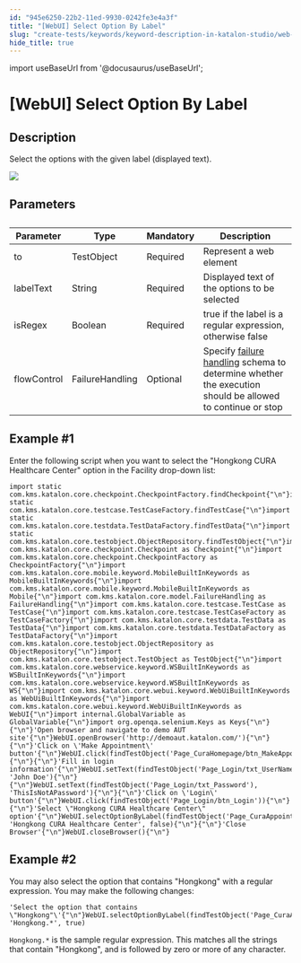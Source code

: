 ```yaml
---
id: "945e6250-22b2-11ed-9930-0242fe3e4a3f"
title: "[WebUI] Select Option By Label"
slug: "create-tests/keywords/keyword-description-in-katalon-studio/web-ui-keywords/webui-select-option-by-label"
hide_title: true
---
```

import useBaseUrl from '@docusaurus/useBaseUrl';


# <a id="id_0" class="anchor_top_offset"/><a id="ariaid-title1" class="anchor_top_offset"/>[WebUI] Select Option By Label


## <a id="id_0__id_1" class="anchor_top_offset"/>Description

<p xmlns="http://www.w3.org/1999/xhtml" className="p"> Select the options with the given label (displayed text).</p> 
<p xmlns="http://www.w3.org/1999/xhtml" className="p"><img className="image" width={500} src={useBaseUrl("/1641f630-803f-11ed-998d-0242cfbc79b5.png")} /></p> 

## <a id="id_0__id_2" class="anchor_top_offset"/>Parameters

<table xmlns="http://www.w3.org/1999/xhtml" className="table anchor_top_offset" id="id_0__544ec249-b8ce-4a97-9771-0cc6acbf1cc7"><caption /><thead className="thead"><tr className><th className="entry anchor_top_offset" id="id_0__544ec249-b8ce-4a97-9771-0cc6acbf1cc7__entry__1">Parameter</th><th className="entry anchor_top_offset" id="id_0__544ec249-b8ce-4a97-9771-0cc6acbf1cc7__entry__2"> Type</th><th className="entry anchor_top_offset" id="id_0__544ec249-b8ce-4a97-9771-0cc6acbf1cc7__entry__3">Mandatory</th><th className="entry anchor_top_offset" id="id_0__544ec249-b8ce-4a97-9771-0cc6acbf1cc7__entry__4">Description</th></tr></thead><tbody className="tbody"><tr className><td className="entry" headers="id_0__544ec249-b8ce-4a97-9771-0cc6acbf1cc7__entry__1 id_0__544ec249-b8ce-4a97-9771-0cc6acbf1cc7__entry__2 id_0__544ec249-b8ce-4a97-9771-0cc6acbf1cc7__entry__3 id_0__544ec249-b8ce-4a97-9771-0cc6acbf1cc7__entry__4 ">to</td><td className="entry" headers="id_0__544ec249-b8ce-4a97-9771-0cc6acbf1cc7__entry__1 id_0__544ec249-b8ce-4a97-9771-0cc6acbf1cc7__entry__2 id_0__544ec249-b8ce-4a97-9771-0cc6acbf1cc7__entry__3 id_0__544ec249-b8ce-4a97-9771-0cc6acbf1cc7__entry__4 ">TestObject</td><td className="entry" headers="id_0__544ec249-b8ce-4a97-9771-0cc6acbf1cc7__entry__1 id_0__544ec249-b8ce-4a97-9771-0cc6acbf1cc7__entry__2 id_0__544ec249-b8ce-4a97-9771-0cc6acbf1cc7__entry__3 id_0__544ec249-b8ce-4a97-9771-0cc6acbf1cc7__entry__4 ">Required</td><td className="entry" headers="id_0__544ec249-b8ce-4a97-9771-0cc6acbf1cc7__entry__1 id_0__544ec249-b8ce-4a97-9771-0cc6acbf1cc7__entry__2 id_0__544ec249-b8ce-4a97-9771-0cc6acbf1cc7__entry__3 id_0__544ec249-b8ce-4a97-9771-0cc6acbf1cc7__entry__4 ">Represent a web element</td></tr><tr className><td className="entry" headers="id_0__544ec249-b8ce-4a97-9771-0cc6acbf1cc7__entry__1 id_0__544ec249-b8ce-4a97-9771-0cc6acbf1cc7__entry__2 id_0__544ec249-b8ce-4a97-9771-0cc6acbf1cc7__entry__3 id_0__544ec249-b8ce-4a97-9771-0cc6acbf1cc7__entry__4 ">labelText</td><td className="entry" headers="id_0__544ec249-b8ce-4a97-9771-0cc6acbf1cc7__entry__1 id_0__544ec249-b8ce-4a97-9771-0cc6acbf1cc7__entry__2 id_0__544ec249-b8ce-4a97-9771-0cc6acbf1cc7__entry__3 id_0__544ec249-b8ce-4a97-9771-0cc6acbf1cc7__entry__4 ">String</td><td className="entry" headers="id_0__544ec249-b8ce-4a97-9771-0cc6acbf1cc7__entry__1 id_0__544ec249-b8ce-4a97-9771-0cc6acbf1cc7__entry__2 id_0__544ec249-b8ce-4a97-9771-0cc6acbf1cc7__entry__3 id_0__544ec249-b8ce-4a97-9771-0cc6acbf1cc7__entry__4 ">Required</td><td className="entry" headers="id_0__544ec249-b8ce-4a97-9771-0cc6acbf1cc7__entry__1 id_0__544ec249-b8ce-4a97-9771-0cc6acbf1cc7__entry__2 id_0__544ec249-b8ce-4a97-9771-0cc6acbf1cc7__entry__3 id_0__544ec249-b8ce-4a97-9771-0cc6acbf1cc7__entry__4 ">Displayed text of the options to be selected</td></tr><tr className><td className="entry" headers="id_0__544ec249-b8ce-4a97-9771-0cc6acbf1cc7__entry__1 id_0__544ec249-b8ce-4a97-9771-0cc6acbf1cc7__entry__2 id_0__544ec249-b8ce-4a97-9771-0cc6acbf1cc7__entry__3 id_0__544ec249-b8ce-4a97-9771-0cc6acbf1cc7__entry__4 ">isRegex</td><td className="entry" headers="id_0__544ec249-b8ce-4a97-9771-0cc6acbf1cc7__entry__1 id_0__544ec249-b8ce-4a97-9771-0cc6acbf1cc7__entry__2 id_0__544ec249-b8ce-4a97-9771-0cc6acbf1cc7__entry__3 id_0__544ec249-b8ce-4a97-9771-0cc6acbf1cc7__entry__4 ">Boolean</td><td className="entry" headers="id_0__544ec249-b8ce-4a97-9771-0cc6acbf1cc7__entry__1 id_0__544ec249-b8ce-4a97-9771-0cc6acbf1cc7__entry__2 id_0__544ec249-b8ce-4a97-9771-0cc6acbf1cc7__entry__3 id_0__544ec249-b8ce-4a97-9771-0cc6acbf1cc7__entry__4 ">Required</td><td className="entry" headers="id_0__544ec249-b8ce-4a97-9771-0cc6acbf1cc7__entry__1 id_0__544ec249-b8ce-4a97-9771-0cc6acbf1cc7__entry__2 id_0__544ec249-b8ce-4a97-9771-0cc6acbf1cc7__entry__3 id_0__544ec249-b8ce-4a97-9771-0cc6acbf1cc7__entry__4 ">true if the label is a regular expression, otherwise false</td></tr><tr className><td className="entry" headers="id_0__544ec249-b8ce-4a97-9771-0cc6acbf1cc7__entry__1 id_0__544ec249-b8ce-4a97-9771-0cc6acbf1cc7__entry__2 id_0__544ec249-b8ce-4a97-9771-0cc6acbf1cc7__entry__3 id_0__544ec249-b8ce-4a97-9771-0cc6acbf1cc7__entry__4 ">flowControl</td><td className="entry" headers="id_0__544ec249-b8ce-4a97-9771-0cc6acbf1cc7__entry__1 id_0__544ec249-b8ce-4a97-9771-0cc6acbf1cc7__entry__2 id_0__544ec249-b8ce-4a97-9771-0cc6acbf1cc7__entry__3 id_0__544ec249-b8ce-4a97-9771-0cc6acbf1cc7__entry__4 ">FailureHandling</td><td className="entry" headers="id_0__544ec249-b8ce-4a97-9771-0cc6acbf1cc7__entry__1 id_0__544ec249-b8ce-4a97-9771-0cc6acbf1cc7__entry__2 id_0__544ec249-b8ce-4a97-9771-0cc6acbf1cc7__entry__3 id_0__544ec249-b8ce-4a97-9771-0cc6acbf1cc7__entry__4 ">Optional</td><td className="entry" headers="id_0__544ec249-b8ce-4a97-9771-0cc6acbf1cc7__entry__1 id_0__544ec249-b8ce-4a97-9771-0cc6acbf1cc7__entry__2 id_0__544ec249-b8ce-4a97-9771-0cc6acbf1cc7__entry__3 id_0__544ec249-b8ce-4a97-9771-0cc6acbf1cc7__entry__4 ">Specify <a className="xref" href="/docs/maintain/configure-failure-handling-settings-in-katalon-studio">failure handling</a> schema to determine whether the execution should be allowed to continue or stop</td></tr></tbody></table> 

## <a id="id_0__id_3" class="anchor_top_offset"/>Example #1

<p xmlns="http://www.w3.org/1999/xhtml" className="p">Enter the following script when you want to select the "Hongkong CURA Healthcare Center" option in the <span className="ph uicontrol">Facility</span> drop-down list:</p> 
<pre xmlns="http://www.w3.org/1999/xhtml" className="pre codeblock"><code>import static com.kms.katalon.core.checkpoint.CheckpointFactory.findCheckpoint{"\n"}import static com.kms.katalon.core.testcase.TestCaseFactory.findTestCase{"\n"}import static com.kms.katalon.core.testdata.TestDataFactory.findTestData{"\n"}import static com.kms.katalon.core.testobject.ObjectRepository.findTestObject{"\n"}import com.kms.katalon.core.checkpoint.Checkpoint as Checkpoint{"\n"}import com.kms.katalon.core.checkpoint.CheckpointFactory as CheckpointFactory{"\n"}import com.kms.katalon.core.mobile.keyword.MobileBuiltInKeywords as MobileBuiltInKeywords{"\n"}import com.kms.katalon.core.mobile.keyword.MobileBuiltInKeywords as Mobile{"\n"}import com.kms.katalon.core.model.FailureHandling as FailureHandling{"\n"}import com.kms.katalon.core.testcase.TestCase as TestCase{"\n"}import com.kms.katalon.core.testcase.TestCaseFactory as TestCaseFactory{"\n"}import com.kms.katalon.core.testdata.TestData as TestData{"\n"}import com.kms.katalon.core.testdata.TestDataFactory as TestDataFactory{"\n"}import com.kms.katalon.core.testobject.ObjectRepository as ObjectRepository{"\n"}import com.kms.katalon.core.testobject.TestObject as TestObject{"\n"}import com.kms.katalon.core.webservice.keyword.WSBuiltInKeywords as WSBuiltInKeywords{"\n"}import com.kms.katalon.core.webservice.keyword.WSBuiltInKeywords as WS{"\n"}import com.kms.katalon.core.webui.keyword.WebUiBuiltInKeywords as WebUiBuiltInKeywords{"\n"}import com.kms.katalon.core.webui.keyword.WebUiBuiltInKeywords as WebUI{"\n"}import internal.GlobalVariable as GlobalVariable{"\n"}import org.openqa.selenium.Keys as Keys{"\n"}{"\n"}'Open browser and navigate to demo AUT site'{"\n"}WebUI.openBrowser('http://demoaut.katalon.com/'){"\n"}{"\n"}'Click on \'Make Appointment\' button'{"\n"}WebUI.click(findTestObject('Page_CuraHomepage/btn_MakeAppointment')){"\n"}{"\n"}'Fill in login information'{"\n"}WebUI.setText(findTestObject('Page_Login/txt_UserName'), 'John Doe'){"\n"}{"\n"}WebUI.setText(findTestObject('Page_Login/txt_Password'), 'ThisIsNotAPassword'){"\n"}{"\n"}'Click on \'Login\' button'{"\n"}WebUI.click(findTestObject('Page_Login/btn_Login')){"\n"}{"\n"}'Select \"Hongkong CURA Healthcare Center\" option'{"\n"}WebUI.selectOptionByLabel(findTestObject('Page_CuraAppointment/lst_Facility'), 'Hongkong CURA Healthcare Center', false){"\n"}{"\n"}'Close Browser'{"\n"}WebUI.closeBrowser(){"\n"}</code></pre> 

## Example #2

<div xmlns="http://www.w3.org/1999/xhtml" className="p">You may also select the option that contains "Hongkong" with a regular expression. You may make the following changes:<pre className="pre codeblock"><code>'Select the option that contains \"Hongkong"\'{"\n"}WebUI.selectOptionByLabel(findTestObject('Page_CuraAppointment/lst_Facility'), 'Hongkong.*', true)</code></pre></div>
<p xmlns="http://www.w3.org/1999/xhtml" className="p"> <code className="ph codeph">Hongkong.*</code> is the sample regular expression. This matches all the strings that contain "Hongkong", and is followed by zero or more of any character.</p> 
